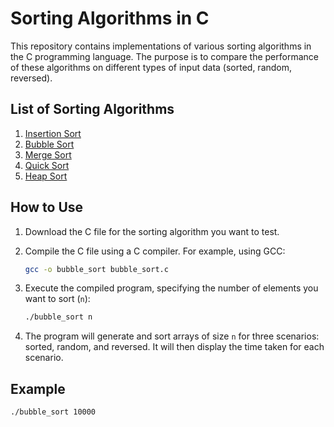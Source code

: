 # Sorting Algorithms in C

This repository contains implementations of various sorting algorithms in the C programming language. The purpose is to compare the performance of these algorithms on different types of input data (sorted, random, reversed).

## List of Sorting Algorithms

1. [Insertion Sort](insertionTri.c)
2. [Bubble Sort](bubbleSort.c)
3. [Merge Sort](mergeSort.c)
4. [Quick Sort](quickSort.c)
5. [Heap Sort](heapSort.c)

## How to Use

1. Download the C file for the sorting algorithm you want to test.

2. Compile the C file using a C compiler. For example, using GCC:

    ```bash
    gcc -o bubble_sort bubble_sort.c
    ```

3. Execute the compiled program, specifying the number of elements you want to sort (`n`):

    ```bash
    ./bubble_sort n
    ```

4. The program will generate and sort arrays of size `n` for three scenarios: sorted, random, and reversed. It will then display the time taken for each scenario.

## Example

```bash
./bubble_sort 10000

